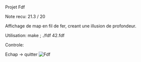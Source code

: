 Projet Fdf

Note recu: 21.3 / 20

Affichage de map en fil de fer, creant une illusion de profondeur.

Utilisation: make ; ./fdf 42.fdf

Controle:

Echap -> quitter
![Fdf](http://www.noxs.net/42project/images/fdf_42.png)
